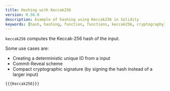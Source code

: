 ```yaml
---
title: Hashing with Keccak256
version: 0.56.0
description: Example of hashing using Keccak256 in Solidity
keywords: [hash, hashing, function, functions, keccak256, cryptography]
---
```


`keccak256` computes the Keccak-256 hash of the input.

Some use cases are:

- Creating a deterministic unique ID from a input
- Commit-Reveal scheme
- Compact cryptographic signature (by signing the hash instead of a larger input)

```solidity
{{{Keccak256}}}
```
